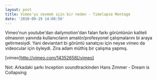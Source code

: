 ```yaml
---
layout: post
title: Vimeo'yu sevmek için bir neden - Timelapse Montage
date: '2010-09-19 14:00:56'
---
```


Vimeo'nun youtube'dan dailymotion'dan falan farkı görüntünün kaliteli olmasının yanında kullanıcıların amatör/profesyonel çalışmalarını bi araya getirmesiydi. Yani deviantart bi görüntü sanatçısı için neyse vimeo da videocular için öyleydi. Zira adam müthiş bir çalışma yapmış.

[vimeo]http://vimeo.com/14352658[/vimeo]

Not: Arkadaki şarkı Inception soundtrackinden Hans Zimmer - Dream is Collapsing